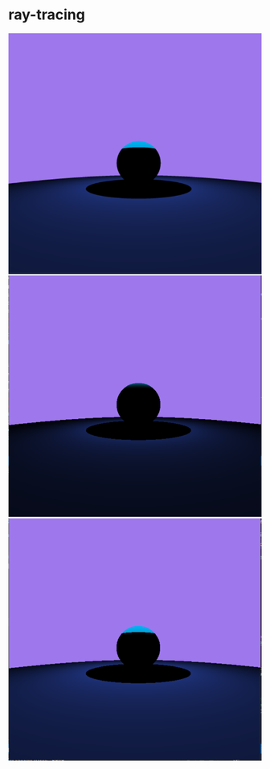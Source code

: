 # ray-tracing
![shadow1](https://github.com/infinityyf/ray-tracing/blob/shadow_lambert/%E6%8A%97%E9%94%AF%E9%BD%BF.PNG)
![shadow2](https://github.com/infinityyf/ray-tracing/blob/shadow_lambert/%E6%BC%AB%E5%8F%8D%E5%B0%84.PNG)
![shadow lambert](https://github.com/infinityyf/ray-tracing/blob/shadow_lambert/%E9%9D%9E%E6%8A%97%E9%94%AF%E9%BD%BF.PNG)


